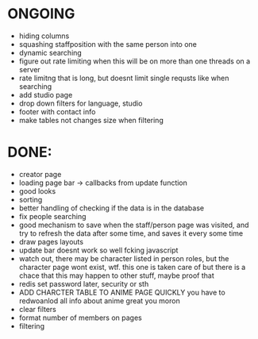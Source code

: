 # ONGOING
- hiding columns
- squashing staffposition with the same person into one
- dynamic searching
- figure out rate limiting when this will be on more than one threads on a server
- rate limitng that is long, but doesnt limit single requsts like when searching
- add studio page
- drop down filters for language, studio
- footer with contact info
- make tables not changes size when filtering

# DONE:
- creator page
- loading page bar -> callbacks from update function
- good looks
- sorting
- better handling of checking if the data is in the database
- fix people searching
- good mechanism to save when the staff/person page was visited, and try to refresh the data after some time, and saves it every some time
- draw pages layouts
- update bar doesnt work so well fcking javascript
- watch out, there may be character listed in person roles, but the character page wont exist, wtf. this one is taken care of but there is a chace that this may happen to other stuff, maybe proof that
- redis set password later, security or sth
- ADD CHARCTER TABLE TO ANIME PAGE QUICKLY you have to redwoanlod all info about anime great you moron
- clear filters
- format number of members on pages
- filtering

